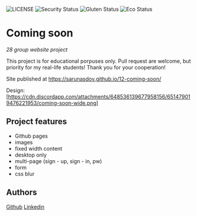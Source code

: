 ![LICENSE](https://img.shields.io/badge/license-MIT-blue.svg?style=flat-square)
![Security Status](https://img.shields.io/security-headers?label=Security&url=https%3A%2F%2Fgithub.com&style=flat-square)
![Gluten Status](https://img.shields.io/badge/Gluten-Free-green.svg)
![Eco Status](https://img.shields.io/badge/ECO-Friendly-green.svg)

# Coming soon

_28 group website project_

This project is for educational porpuses only. Pull request are welcome, but priority for my real-life students! Thank you for your cooperation!

Site published at https://sarunasdov.github.io/12-coming-soon/

Design: [https://cdn.discordapp.com/attachments/648536139677958156/651479019476221953/coming-soon-wide.png]

## Project features

- Github pages
- images
- fixed width content
- desktop only
- multi-page (sign - up, sign - in, pw)
- form
- css blur

## Authors

[Github](https://github.com/SarunasDov)
[Linkedin](linkedin.com/in/sarunas-dovydaitis-7a5644174)
